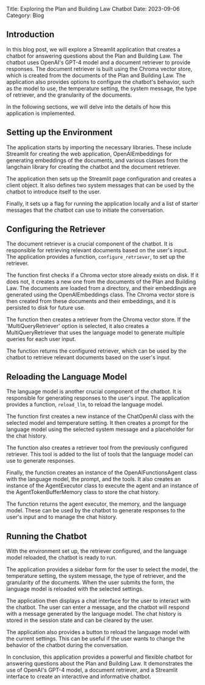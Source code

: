 Title: Exploring the Plan and Building Law Chatbot
Date: 2023-09-06
Category: Blog

## Introduction

In this blog post, we will explore a Streamlit application that creates a chatbot for answering questions about the Plan and Building Law. The chatbot uses OpenAI's GPT-4 model and a document retriever to provide responses. The document retriever is built using the Chroma vector store, which is created from the documents of the Plan and Building Law. The application also provides options to configure the chatbot's behavior, such as the model to use, the temperature setting, the system message, the type of retriever, and the granularity of the documents.

In the following sections, we will delve into the details of how this application is implemented.
## Setting up the Environment

The application starts by importing the necessary libraries. These include Streamlit for creating the web application, OpenAIEmbeddings for generating embeddings of the documents, and various classes from the langchain library for creating the chatbot and the document retriever.

The application then sets up the Streamlit page configuration and creates a client object. It also defines two system messages that can be used by the chatbot to introduce itself to the user.

Finally, it sets up a flag for running the application locally and a list of starter messages that the chatbot can use to initiate the conversation.
## Configuring the Retriever

The document retriever is a crucial component of the chatbot. It is responsible for retrieving relevant documents based on the user's input. The application provides a function, `configure_retriever`, to set up the retriever.

The function first checks if a Chroma vector store already exists on disk. If it does not, it creates a new one from the documents of the Plan and Building Law. The documents are loaded from a directory, and their embeddings are generated using the OpenAIEmbeddings class. The Chroma vector store is then created from these documents and their embeddings, and it is persisted to disk for future use.

The function then creates a retriever from the Chroma vector store. If the 'MultiQueryRetriever' option is selected, it also creates a MultiQueryRetriever that uses the language model to generate multiple queries for each user input.

The function returns the configured retriever, which can be used by the chatbot to retrieve relevant documents based on the user's input.
## Reloading the Language Model

The language model is another crucial component of the chatbot. It is responsible for generating responses to the user's input. The application provides a function, `reload_llm`, to reload the language model.

The function first creates a new instance of the ChatOpenAI class with the selected model and temperature setting. It then creates a prompt for the language model using the selected system message and a placeholder for the chat history.

The function also creates a retriever tool from the previously configured retriever. This tool is added to the list of tools that the language model can use to generate responses.

Finally, the function creates an instance of the OpenAIFunctionsAgent class with the language model, the prompt, and the tools. It also creates an instance of the AgentExecutor class to execute the agent and an instance of the AgentTokenBufferMemory class to store the chat history.

The function returns the agent executor, the memory, and the language model. These can be used by the chatbot to generate responses to the user's input and to manage the chat history.
## Running the Chatbot

With the environment set up, the retriever configured, and the language model reloaded, the chatbot is ready to run.

The application provides a sidebar form for the user to select the model, the temperature setting, the system message, the type of retriever, and the granularity of the documents. When the user submits the form, the language model is reloaded with the selected settings.

The application then displays a chat interface for the user to interact with the chatbot. The user can enter a message, and the chatbot will respond with a message generated by the language model. The chat history is stored in the session state and can be cleared by the user.

The application also provides a button to reload the language model with the current settings. This can be useful if the user wants to change the behavior of the chatbot during the conversation.

In conclusion, this application provides a powerful and flexible chatbot for answering questions about the Plan and Building Law. It demonstrates the use of OpenAI's GPT-4 model, a document retriever, and a Streamlit interface to create an interactive and informative chatbot.
